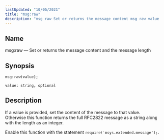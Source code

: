 ```yaml
---
lastUpdated: "10/05/2021"
title: "msg:raw"
description: "msg raw Set or returns the message content msg raw value and the message length If a value is provided set the content of the message to that value Otherwise this function returns the full RFC 2822 message as a string along with the length as an integer Enable this function with the statement require msys extended message..."
---
```


<a name="lua.ref.msg_raw"></a> 
## Name

msg:raw — Set or returns the message content and the message length

<a name="idp16866720"></a> 
## Synopsis

`msg:raw(value);`

`value: string, optional`<a name="idp16869696"></a> 
## Description

If a value is provided, set the content of the message to that value. Otherwise this function returns the full RFC2822 message as a string along with the length as an integer.

Enable this function with the statement `require('msys.extended.message');`.
